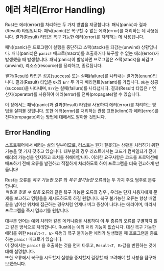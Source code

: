 # 에러 처리(Error Handling)

Rust는 에러(error)를 처리하는 두 가지 방법을 제공합니다: 패닉(panic)과 결과(Result) 타입입니다. 패닉(panic)은 복구할 수 없는 에러(error)를 처리하는 데 사용됩니다. 결과(Result) 타입은 복구 가능한 에러(error)를 처리하는 데 사용됩니다.

패닉(panic)은 프로그램이 실행을 중단하고 스택(stack)을 되감는(unwind) 상황입니다. 패닉(panic)은 `panic!` 매크로(macro)를 호출하거나 복구할 수 없는 에러(error)가 발생했을 때 발생합니다. 패닉(panic)이 발생하면 프로그램은 스택(stack)을 되감고(unwind), 리소스(resource)를 정리하고, 종료됩니다.

결과(Result) 타입은 성공(success) 또는 실패(failure)를 나타내는 열거형(enum)입니다. 결과(Result) 타입은 `Ok`와 `Err` 두 가지 배리언트(variant)를 가집니다. `Ok`는 성공(success)을 나타내며, `Err`는 실패(failure)를 나타냅니다. 결과(Result) 타입은 `?` 연산자(operator)를 사용하여 에러(error)를 전파(propagate)할 수 있습니다.

이 장에서는 패닉(panic)과 결과(Result) 타입을 사용하여 에러(error)를 처리하는 방법을 살펴볼 것입니다. 또한 에러(error)를 처리하는 관용 표현(idiom)과 에러(error)를 전파(propagate)하는 방법에 대해서도 알아볼 것입니다.

## Error Handling  
  
소프트웨어에서 에러는 삶의 일부이므로, 러스트는 뭔가 잘못되는 상황을 처리하기 위한 기능을 몇 가지 갖추고 있습니다. 대부분의 경우 러스트에서는 코드가 컴파일되기 전에 에러의 가능성을 인지하고 조치를 취해야합니다.
이러한 요구사항은 코드를 프로덕션에 배포하기 전에 오류를 발견하고 적절하게 처리하도록 하여 프로그램을 더욱 견고하게 만듭니다!  

Rust는 오류를 *복구 가능한* 오류 와 *복구 불가능한* 오류라는 두 가지 주요 범주로 분류합니다.   
*파일을 찾을 수 없음* 오류와 같은 복구 가능한 오류의 경우 , 우리는 단지 사용자에게 문제를 보고하고 명령을을 재시도하도록 하길 원합니다. 복구 불가능한 오류는 항상 배열 끝을 넘어선 위치에 접근하는 경우처럼 언제나 버그 증상이 나타나는 에러이며, 따라서 프로그램을 즉시 멈추기를 원합니다.

대부분 언어는 예외 처리와 같은 메커니즘을 사용하여 이 두 종류의 오류를 구별하지 않고 같은 방식으로 처리합니다. Rust에는 예외 처리 기능이 없습니다. 대신 복구 가능한 에러를 위한 `Result<T, E>` 유형과 복구 불가능한 에러가 발생했을 때 프로그램을 종료하는 `panic!` 매크로가 있습니다.  
이 장에서는 `panic!` 을 호출하는 것을 먼저 다루고, `Result<T, E>`값을 반환하는 것에 대해 설명합니다.   
또한 오류에서 복구를 시도할지 실행을 중지할지 결정할 때 고려해야 할 사항을 탐구해보겠습니다.

